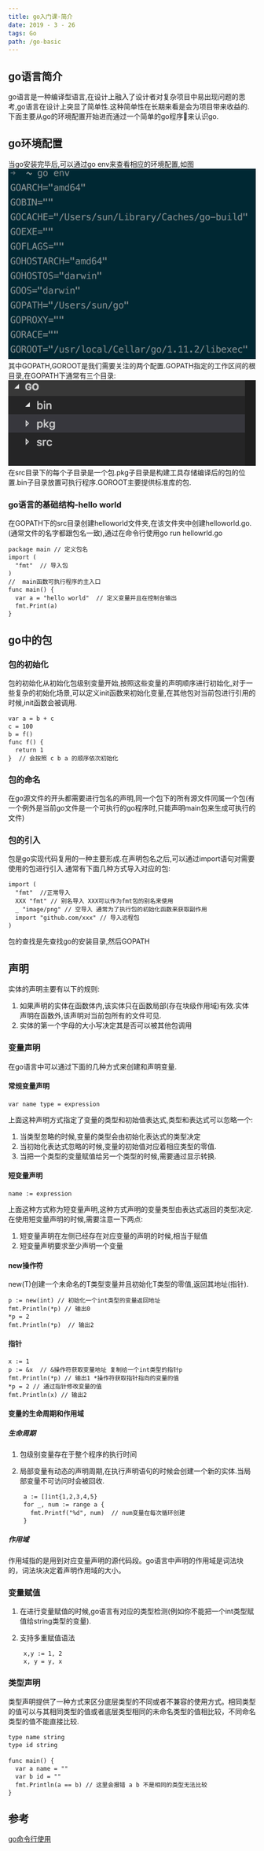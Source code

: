 ```yaml
---
title: go入门课-简介
date: 2019 - 3 - 26 
tags: Go
path: /go-basic
---
```


## go语言简介
go语言是一种编译型语言,在设计上融入了设计者对复杂项目中易出现问题的思考,go语言在设计上突显了简单性.这种简单性在长期来看是会为项目带来收益的.下面主要从go的环境配置开始进而通过一个简单的go程序来认识go.

## go环境配置
当go安装完毕后,可以通过go env来查看相应的环境配置,如图
  ![go env](./goBasic/goEnv.png)  
其中GOPATH,GOROOT是我们需要关注的两个配置.GOPATH指定的工作区间的根目录,在GOPATH下通常有三个目录:
![category](./goBasic/category.png)
在src目录下的每个子目录是一个包.pkg子目录是构建工具存储编译后的包的位置.bin子目录放置可执行程序.GOROOT主要提供标准库的包.

### go语言的基础结构-hello world
在GOPATH下的src目录创建helloworld文件夹,在该文件夹中创建helloworld.go.(通常文件的名字都跟包名一致),通过在命令行使用go run hellowrld.go

    package main // 定义包名
    import (
      "fmt"  // 导入包
    )
    //  main函数可执行程序的主入口
    func main() {
      var a = "hello world"  // 定义变量并且在控制台输出
      fmt.Print(a)
    }
## go中的包
### 包的初始化
包的初始化从初始化包级别变量开始,按照这些变量的声明顺序进行初始化,对于一些复杂的初始化场景,可以定义init函数来初始化变量,在其他包对当前包进行引用的时候,init函数会被调用.

    var a = b + c
    c = 100
    b = f()
    func f() {
      return 1
    }  // 会按照 c b a 的顺序依次初始化
### 包的命名
在go源文件的开头都需要进行包名的声明,同一个包下的所有源文件同属一个包(有一个例外是当前go文件是一个可执行的go程序时,只能声明main包来生成可执行的文件)
### 包的引入
包是go实现代码复用的一种主要形成.在声明包名之后,可以通过import语句对需要使用的包进行引入.通常有下面几种方式导入对应的包:

    import (
      "fmt"  //正常导入
      XXX "fmt" // 别名导入 XXX可以作为fmt包的别名来使用
      _ "image/png" // 空导入 通常为了执行包的初始化函数来获取副作用
      import "github.com/xxx" // 导入远程包
    )
包的查找是先查找go的安装目录,然后GOPATH
## 声明
实体的声明主要有以下的规则:
1. 如果声明的实体在函数体内,该实体只在函数局部(存在块级作用域)有效.实体声明在函数外,该声明对当前包所有的文件可见.
2. 实体的第一个字母的大小写决定其是否可以被其他包调用  

### 变量声明  
在go语言中可以通过下面的几种方式来创建和声明变量. 
#### 常规变量声明

    var name type = expression
上面这种声明方式指定了变量的类型和初始值表达式,类型和表达式可以忽略一个:
1. 当类型忽略的时候,变量的类型会由初始化表达式的类型决定
2. 当初始化表达式忽略的时候,变量的初始值对应着相应类型的零值.
3. 当把一个类型的变量赋值给另一个类型的时候,需要通过显示转换.  

#### 短变量声明

    name := expression
上面这种方式称为短变量声明,这种方式声明的变量类型由表达式返回的类型决定.在使用短变量声明的时候,需要注意一下两点:
1. 短变量声明在左侧已经存在对应变量的声明的时候,相当于赋值
2. 短变量声明要求至少声明一个变量  

#### new操作符
new(T)创建一个未命名的T类型变量并且初始化T类型的零值,返回其地址(指针).

    p := new(int) // 初始化一个int类型的变量返回地址
    fmt.Println(*p) // 输出0
    *p = 2
    fmt.Println(*p)  // 输出2

#### 指针

    x := 1
    p := &x  // &操作符获取变量地址 复制给一个int类型的指针p
    fmt.Println(*p) // 输出1 *操作符获取指针指向的变量的值
    *p = 2 // 通过指针修改变量的值 
    fmt.Println(x) // 输出2


#### 变量的生命周期和作用域

##### 生命周期
1. 包级别变量存在于整个程序的执行时间
2. 局部变量有动态的声明周期,在执行声明语句的时候会创建一个新的实体.当局部变量不可访问时会被回收.  

        a := []int{1,2,3,4,5}
        for _, num := range a {
          fmt.Printf("%d", num)  // num变量在每次循环创建
        }  

##### 作用域
作用域指的是用到对应变量声明的源代码段。go语言中声明的作用域是词法块的，词法块决定着声明作用域的大小。
        
### 变量赋值
1. 在进行变量赋值的时候,go语言有对应的类型检测(例如你不能把一个int类型赋值给string类型的变量).
2. 支持多重赋值语法 

        x,y := 1, 2
        x, y = y, x

### 类型声明
类型声明提供了一种方式来区分底层类型的不同或者不兼容的使用方式。相同类型的值可以与其相同类型的值或者底层类型相同的未命名类型的值相比较，不同命名类型的值不能直接比较.

    type name string
    type id string

    func main() {
      var a name = ""
      var b id = ""
      fmt.Println(a == b) // 这里会报错 a b 不是相同的类型无法比较
    }


## 参考
[go命令行使用](https://golang.google.cn/cmd/go/)